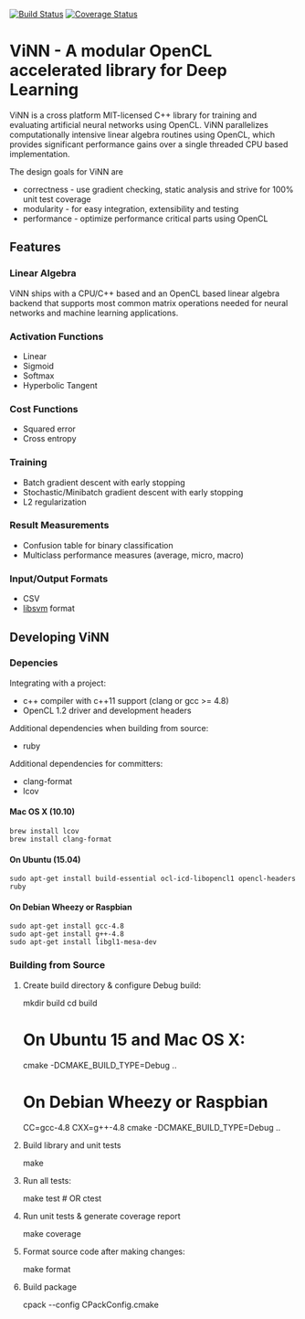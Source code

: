 [![Build Status](https://travis-ci.org/ville-k/vinn.svg?branch=develop)](https://travis-ci.org/ville-k/vinn)
[![Coverage Status](https://coveralls.io/repos/ville-k/vinn/badge.svg?branch=develop)](https://coveralls.io/r/ville-k/vinn?branch=develop)

# ViNN - A modular OpenCL accelerated library for Deep Learning

ViNN is a cross platform MIT-licensed C++ library for training and evaluating artificial neural networks using OpenCL. ViNN parallelizes computationally intensive linear algebra routines using OpenCL, which provides significant performance gains over a single threaded CPU based implementation. 

The design goals for ViNN are
* correctness - use gradient checking, static analysis and strive for 100% unit test coverage
* modularity  - for easy integration, extensibility and testing
* performance - optimize performance critical parts using OpenCL


## Features

### Linear Algebra

ViNN ships with a CPU/C++ based and an OpenCL based linear algebra backend
that supports most common matrix operations needed for neural networks
and machine learning applications.

### Activation Functions

* Linear
* Sigmoid
* Softmax
* Hyperbolic Tangent


### Cost Functions

* Squared error
* Cross entropy


### Training

* Batch gradient descent with early stopping
* Stochastic/Minibatch gradient descent with early stopping
* L2 regularization


### Result Measurements

* Confusion table for binary classification
* Multiclass performance measures (average, micro, macro)


### Input/Output Formats

* CSV
* [libsvm](http://www.csie.ntu.edu.tw/~cjlin/libsvm/) format


## Developing ViNN

### Depencies

Integrating with a project:
* c++ compiler with c++11 support (clang or gcc >= 4.8)
* OpenCL 1.2 driver and development headers

Additional dependencies when building from source:
* ruby

Additional dependencies for committers:
* clang-format
* lcov

#### Mac OS X (10.10)

    brew install lcov
    brew install clang-format

#### On Ubuntu (15.04)

    sudo apt-get install build-essential ocl-icd-libopencl1 opencl-headers ruby

#### On Debian Wheezy or Raspbian

    sudo apt-get install gcc-4.8
    sudo apt-get install g++-4.8
    sudo apt-get install libgl1-mesa-dev

### Building from Source

1. Create build directory & configure Debug build:

    mkdir build
    cd build
    # On Ubuntu 15 and Mac OS X:
    cmake -DCMAKE_BUILD_TYPE=Debug ..

    # On Debian Wheezy or Raspbian
    CC=gcc-4.8 CXX=g++-4.8 cmake -DCMAKE_BUILD_TYPE=Debug ..

2. Build library and unit tests

    make

3. Run all tests:
    
    make test # OR
    ctest

4. Run unit tests & generate coverage report

    make coverage

5. Format source code after making changes:

    make format

6. Build package

    cpack --config CPackConfig.cmake


